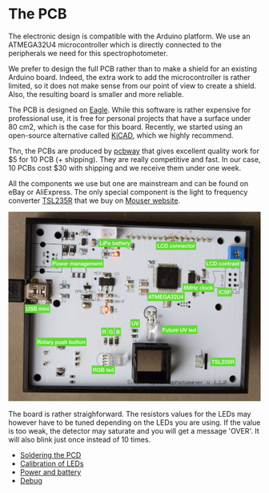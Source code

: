 # The PCB

The electronic design is compatible with the Arduino platform. We use an
ATMEGA32U4 microcontroller which is directly connected to the peripherals we need for this spectrophotometer.

We prefer to design the full PCB rather than to make a shield for an existing Arduino board. Indeed, the extra work to add the microcontroller is rather limited, so it does not make sense from our point of view to create a shield. Also, the resulting board is smaller and more reliable.

The PCB is designed on [Eagle](https://kicad-pcb.org/). While
this software is rather expensive for professional use, it is free for personal projects
that have a surface under 80 cm2, which is the case for this board. Recently, we started using an open-source alternative called [KiCAD](https://www.autodesk.com/products/eagle/overview), which we highly recommend.

Thn, the PCBs are produced by [pcbway](https://www.pcbway.com/) that gives excellent
quality work for $5 for 10 PCB (+ shipping). They are really competitive and
fast. In our case, 10 PCBs cost $30 with shipping and we receive them under one week.

All the components we use but one are mainstream and can be found on eBay or AliExpress. The only special component is the light to frequency converter [TSL235R](https://www.sparkfun.com/datasheets/Sensors/Imaging/TSL235R-LF.pdf)
that we buy on [Mouser website](http://www.mouser.com).

![pcb-description.001.jpeg](pcb-description.001.jpeg)

The board is rather straighforward. The resistors values for the LEDs may however have to be tuned depending on the LEDs you are using.
If the value is too weak, the detector may saturate and you will get a message 'OVER'. It will also blink just once instead of 10 times.

- [Soldering the PCD](10_solder/README.md)
- [Calibration of LEDs](20_calibration/README.md)
- [Power and battery](30_power/README.md)
- [Debug](40_voltages/README.md)
